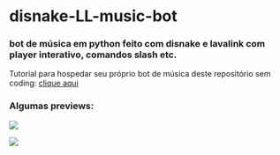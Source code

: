 # disnake-LL-music-bot
### bot de música em python feito com disnake e lavalink com player interativo, comandos slash etc.


Tutorial para hospedar seu próprio bot de música deste repositório sem coding: [clique aqui](https://github.com/zRitsu/disnake-LL-music-bot/wiki)
<br/>

### Algumas previews:

![](https://media.discordapp.net/attachments/480195401543188483/906456601496539166/unknown.png)

![](https://media.discordapp.net/attachments/480195401543188483/906451275971981382/unknown.png)